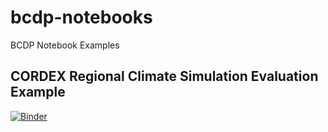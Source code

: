 # bcdp-notebooks
BCDP Notebook Examples

## CORDEX Regional Climate Simulation Evaluation Example
[![Binder](http://mybinder.org/badge_logo.svg)](https://mybinder.org/v2/gh/bcdp/bcdp-notebooks/master?urlpath=lab/tree/cordex_example.ipynb)
